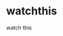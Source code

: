 watchthis
=========

watch this










































































































































































